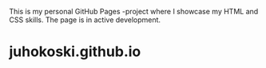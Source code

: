 This is my personal GitHub Pages -project where I showcase my HTML and CSS skills. The page is in active development.
# juhokoski.github.io